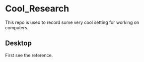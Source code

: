 # Cool_Research

This repo is used to record some very cool setting for working on computers.



## Desktop

First see the reference.

